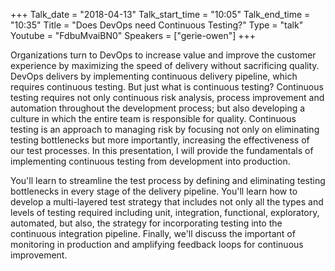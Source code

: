 +++
Talk_date = "2018-04-13"
Talk_start_time = "10:05"
Talk_end_time = "10:35"
Title = "Does DevOps need Continuous Testing?"
Type = "talk"
Youtube = "FdbuMvaiBN0"
Speakers = ["gerie-owen"]
+++

Organizations turn to DevOps to increase value and improve the customer experience by maximizing the speed of delivery without sacrificing quality.   DevOps delivers by implementing continuous delivery pipeline, which requires continuous testing.  But just what is continuous testing?  Continuous testing requires not only continuous risk analysis, process improvement and automation throughout the development process; but also developing a culture in which the entire team is responsible for quality.  Continuous testing is an approach to managing risk by focusing not only on eliminating testing bottlenecks but more importantly, increasing the effectiveness of our test processes. In this presentation, I will provide the fundamentals of implementing continuous testing from development into production.

You'll learn to streamline the test process by defining and eliminating testing bottlenecks in every stage of the delivery pipeline. You'll learn how to develop a multi-layered test strategy that includes not only all the types and levels of testing required including unit, integration, functional, exploratory, automated, but also, the strategy for incorporating testing into the continuous integration pipeline.  Finally, we'll discuss the important of monitoring in production and amplifying feedback loops for continuous improvement.

